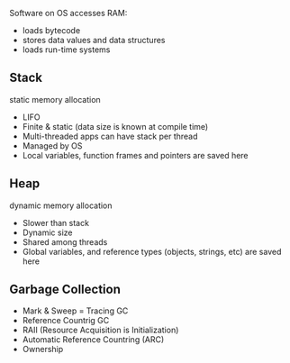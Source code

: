 Software on OS accesses RAM:
- loads bytecode
- stores data values and data structures
- loads run-time systems

## Stack

static memory allocation

- LIFO
- Finite & static (data size is known at compile time)
- Multi-threaded apps can have stack per thread
- Managed by OS
- Local variables, function frames and pointers are saved here

## Heap

dynamic memory allocation

- Slower than stack
- Dynamic size
- Shared among threads
- Global variables, and reference types (objects, strings, etc) are saved here

## Garbage Collection

- Mark & Sweep = Tracing GC
- Reference Countrig GC
- RAII (Resource Acquisition is Initialization)
- Automatic Reference Countring (ARC)
- Ownership